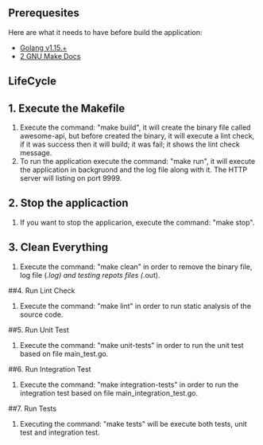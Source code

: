 ## Prerequesites

Here are what it needs to have before build the application:

* [Golang v1.15.+](https://go.dev/)
* [2 GNU Make Docs](https://www.gnu.org/software/make/manual/html_node/index.html)

##  LifeCycle

## 1. Execute the Makefile
1. Execute the command: "make build", it will create the binary file called awesome-api, but before created the binary, it will execute a lint check, if it was success then it will build; it was fail; it shows the lint check message.
2. To run the application execute the command: "make run", it will execute the application in backgruond and the log file along with it. The HTTP server will listing on port 9999.

## 2. Stop the applicaction
1. If you want to stop the applicarion, execute the command: "make stop".

## 3. Clean Everything
1. Execute the command: "make clean" in order to remove the binary file, log file (*.log) and testing repots files (*.out).

##4. Run Lint Check
1. Execute the command: "make lint" in order to run static analysis of the source code.

##5. Run Unit Test
1. Execute the command: "make unit-tests" in order to run the unit test based on file main_test.go.

##6. Run Integration Test
1. Execute the command: "make integration-tests" in order to run the integration test based on file main_integration_test.go.

##7. Run Tests
1. Executing the command: "make tests" will be execute both tests, unit test and integration test.

